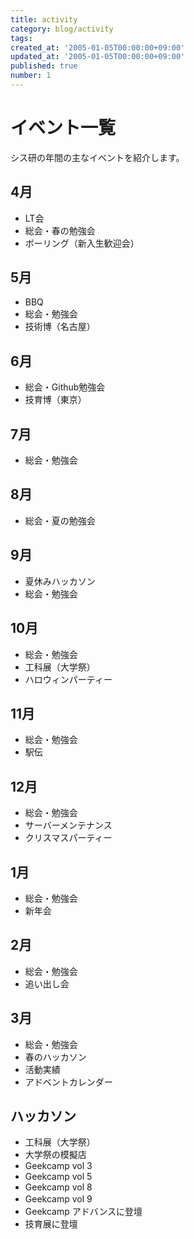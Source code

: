 ```yaml
---
title: activity
category: blog/activity
tags:
created_at: '2005-01-05T00:00:00+09:00'
updated_at: '2005-01-05T00:00:00+09:00'
published: true
number: 1
---
```


# イベント一覧
シス研の年間の主なイベントを紹介します。

## 4月
- LT会
- 総会・春の勉強会
- ボーリング（新入生歓迎会）

## 5月
- BBQ
- 総会・勉強会
- 技術博（名古屋）

## 6月
- 総会・Github勉強会
- 技育博（東京）

## 7月
- 総会・勉強会

## 8月
- 総会・夏の勉強会

## 9月
- 夏休みハッカソン
- 総会・勉強会

## 10月
- 総会・勉強会
- 工科展（大学祭）
- ハロウィンパーティー

## 11月
- 総会・勉強会
- 駅伝

## 12月
- 総会・勉強会
- サーバーメンテナンス
- クリスマスパーティー

## 1月
- 総会・勉強会
- 新年会

## 2月
- 総会・勉強会
- 追い出し会

## 3月
- 総会・勉強会
- 春のハッカソン
- 活動実績
- アドベントカレンダー

## ハッカソン
- 工科展（大学祭）
- 大学祭の模擬店
- Geekcamp vol 3
- Geekcamp vol 5
- Geekcamp vol 8
- Geekcamp vol 9　
- Geekcamp アドバンスに登壇
- 技育展に登壇
